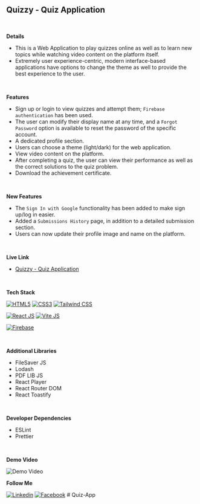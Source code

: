 ## Quizzy - Quiz Application

<br/>

**Details**

- This is a Web Application to play quizzes online as well as to learn new topics while watching video content on the platform itself.
- Extremely user experience-centric, modern interface-based applications have options to change the theme as well to provide the best experience to the user.

<br/>

**Features**

- Sign up or login to view quizzes and attempt them; `Firebase authentication` has been used.
- The user can modify their display name at any time, and a `Forgot Password` option is available to reset the password of the specific account.
- A dedicated profile section.
- Users can choose a theme (light/dark) for the web application.
- View video content on the platform.
- After completing a quiz, the user can view their performance as well as the correct solutions to the quiz problem.
- Download the achievement certificate.

<br/>

**New Features**

- The `Sign In with Google` functionality has been added to make sign up/log in easier.
- Added a `Submissions History` page, in addition to a detailed submission section.
- Users can now update their profile image and name on the platform.

<br/>

**Live Link**

- [Quizzy - Quiz Application](https://s4shibam-quizzy.netlify.app)

<br/>

**Tech Stack**

[![HTML5](https://img.shields.io/badge/HTML5-E34F26?style=for-the-badge&logo=HTML5&logoColor=white)](#)
[![CSS3](https://img.shields.io/badge/CSS3-1572B6?style=for-the-badge&logo=CSS3&logoColor=white)](#)
[![Tailwind CSS](https://img.shields.io/badge/Tailwind%20CSS-06B6D4?style=for-the-badge&logo=tailwindcss&logoColor=black)](#)

[![React JS](https://img.shields.io/badge/React.js-61DAFB?style=for-the-badge&logo=React&logoColor=black)](#)
[![Vite JS](https://img.shields.io/badge/Vite.js-646CFF?style=for-the-badge&logo=Vite&logoColor=white)](#)

[![Firebase](https://img.shields.io/badge/Firebase-FFCA28?style=for-the-badge&logo=Firebase&logoColor=black)](#)

<br/>

**Additional Libraries**

- FileSaver JS
- Lodash
- PDF LIB JS
- React Player
- React Router DOM
- React Toastify

<br/>

**Developer Dependencies**

- ESLint
- Prettier

<br/>

**Demo Video**

<img src="./media/Quizzy-Demo.gif" alt="Demo Video">

<br/>

**Follow Me**

[![Linkedin](https://img.shields.io/badge/LinkedIn-0077B5?style=for-the-badge&logo=linkedin&logoColor=white)](https://www.linkedin.com/in/s4shibam)
[![Facebook](https://img.shields.io/badge/Facebook-1877F2?style=for-the-badge&logo=facebook&logoColor=white)](https://facebook.com/s4shibam)
#   Q u i z - A p p  
 